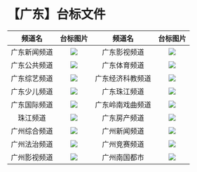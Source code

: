 # 【广东】台标文件
|频道名|台标图片|频道名|台标图片|
|:---:|:---:|:---:|:---:|
|广东新闻频道|<img src="https://raw.githubusercontent.com/wanglindl/TVlogo/main/img/Guangdong1.png">|广东影视频道|<img src="https://raw.githubusercontent.com/wanglindl/TVlogo/main/img/Guangdong3.png">|
|广东公共频道|<img src="https://raw.githubusercontent.com/wanglindl/TVlogo/main/img/Guangdong2.png">|广东体育频道|<img src="https://raw.githubusercontent.com/wanglindl/TVlogo/main/img/Guangdong5.png">|
|广东综艺频道|<img src="https://raw.githubusercontent.com/wanglindl/TVlogo/main/img/Guangdong4.png">|广东经济科教频道|<img src="https://raw.githubusercontent.com/wanglindl/TVlogo/main/img/Guangdong7.png">|
|广东少儿频道|<img src="https://raw.githubusercontent.com/wanglindl/TVlogo/main/img/Guangdong6.png">|广东珠江频道|<img src="https://raw.githubusercontent.com/wanglindl/TVlogo/main/img/Guangdong9.png">|
|广东国际频道|<img src="https://raw.githubusercontent.com/wanglindl/TVlogo/main/img/Guangdong8.png">|广东岭南戏曲频道|<img src="https://raw.githubusercontent.com/wanglindl/TVlogo/main/img/Guangdong11.png">|
|珠江频道|<img src="https://raw.githubusercontent.com/wanglindl/TVlogo/main/img/Guangdong10.png">|广东房产频道|<img src="https://raw.githubusercontent.com/wanglindl/TVlogo/main/img/Guangdong12.png">|
|广州综合频道|<img src="https://raw.githubusercontent.com/wanglindl/TVlogo/main/img/Guangzhou1.png">|广州新闻频道|<img src="https://raw.githubusercontent.com/wanglindl/TVlogo/main/img/Guangzhou2.png">|
|广州法治频道|<img src="https://raw.githubusercontent.com/wanglindl/TVlogo/main/img/Guangzhou3.png">|广州竞赛频道|<img src="https://raw.githubusercontent.com/wanglindl/TVlogo/main/img/Guangzhou4.png">|
|广州影视频道|<img src="https://raw.githubusercontent.com/wanglindl/TVlogo/main/img/Guangzhou5.png">|广州南国都市|<img src="https://raw.githubusercontent.com/wanglindl/TVlogo/main/img/Guangzhou6.png">|

